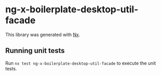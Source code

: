 # ng-x-boilerplate-desktop-util-facade

This library was generated with [Nx](https://nx.dev).

## Running unit tests

Run `nx test ng-x-boilerplate-desktop-util-facade` to execute the unit tests.

